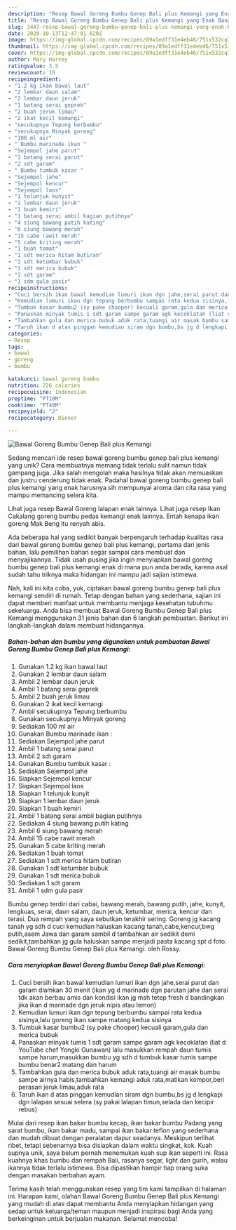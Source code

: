 ```yaml
---
description: "Resep Bawal Goreng Bumbu Genep Bali plus Kemangi yang Enak Banget"
title: "Resep Bawal Goreng Bumbu Genep Bali plus Kemangi yang Enak Banget"
slug: 3447-resep-bawal-goreng-bumbu-genep-bali-plus-kemangi-yang-enak-banget
date: 2020-10-13T12:47:01.620Z
image: https://img-global.cpcdn.com/recipes/09a1edff31e4eb46/751x532cq70/bawal-goreng-bumbu-genep-bali-plus-kemangi-foto-resep-utama.jpg
thumbnail: https://img-global.cpcdn.com/recipes/09a1edff31e4eb46/751x532cq70/bawal-goreng-bumbu-genep-bali-plus-kemangi-foto-resep-utama.jpg
cover: https://img-global.cpcdn.com/recipes/09a1edff31e4eb46/751x532cq70/bawal-goreng-bumbu-genep-bali-plus-kemangi-foto-resep-utama.jpg
author: Mary Harvey
ratingvalue: 3.5
reviewcount: 10
recipeingredient:
- "1.2 kg ikan bawal laut"
- "2 lembar daun salam"
- "2 lembar daun jeruk"
- "1 batang serai geprek"
- "2 buah jeruk limau"
- "2 ikat kecil kemangi"
- "secukupnya Tepung berbumbu"
- "secukupnya Minyak goreng"
- "100 ml air"
- " Bumbu marinade ikan "
- "Sejempol jahe parut"
- "1 batang serai parut"
- "2 sdt garam"
- " Bumbu tumbuk kasar "
- "Sejempol jahe"
- "Sejempol kencur"
- "Sejempol laos"
- "1 telunjuk kunyit"
- "1 lembar daun jeruk"
- "1 buah kemiri"
- "1 batang serai ambil bagian putihnya"
- "4 siung bawang putih kating"
- "6 siung bawang merah"
- "15 cabe rawit merah"
- "5 cabe kriting merah"
- "1 buah tomat"
- "1 sdt merica hitam butiran"
- "1 sdt ketumbar bubuk"
- "1 sdt merica bubuk"
- "1 sdt garam"
- "1 sdm gula pasir"
recipeinstructions:
- "Cuci bersih ikan bawal kemudian lumuri ikan dgn jahe,serai parut dan garam diamkan 30 menit (ikan yg d marinade dgn parutan jahe dan serai tdk akan berbau amis dan kondisi ikan jg msh tetep fresh d bandingkan jika ikan d marinade dgn jeruk nipis atau lemon)"
- "Kemudian lumuri ikan dgn tepung berbumbu sampai rata kedua sisinya,lalu goreng ikan sampe matang kedua sisinya"
- "Tumbuk kasar bumbu2 (sy pake chooper) kecuali garam,gula dan merica bubuk"
- "Panaskan minyak tumis 1 sdt garam sampe garam agk kecoklatan (liat d YouTube chef Yongki Gunawan) lalu masukkan rempah daun tumis sampe harum,masukkan bumbu yg sdh d tumbuk kasar tumis sampe bumbu benar2 matang dan harum"
- "Tambahkan gula dan merica bubuk aduk rata,tuangi air masak bumbu sampe airnya habis,tambahkan kemangi aduk rata,matikan kompor,beri perasan jeruk limau,aduk rata"
- "Taruh ikan d atas pinggan kemudian siram dgn bumbu,bs jg d lengkapi dgn lalapan sesuai selera (sy pakai lalapan timun,selada dan kecipir rebus)"
categories:
- Resep
tags:
- bawal
- goreng
- bumbu

katakunci: bawal goreng bumbu 
nutrition: 226 calories
recipecuisine: Indonesian
preptime: "PT10M"
cooktime: "PT40M"
recipeyield: "2"
recipecategory: Dinner

---
```



![Bawal Goreng Bumbu Genep Bali plus Kemangi](https://img-global.cpcdn.com/recipes/09a1edff31e4eb46/751x532cq70/bawal-goreng-bumbu-genep-bali-plus-kemangi-foto-resep-utama.jpg)

Sedang mencari ide resep bawal goreng bumbu genep bali plus kemangi yang unik? Cara membuatnya memang tidak terlalu sulit namun tidak gampang juga. Jika salah mengolah maka hasilnya tidak akan memuaskan dan justru cenderung tidak enak. Padahal bawal goreng bumbu genep bali plus kemangi yang enak harusnya sih mempunyai aroma dan cita rasa yang mampu memancing selera kita.

Lihat juga resep Bawal Goreng lalapan enak lainnya. Lihat juga resep Ikan Cakalang goreng bumbu pedas kemangi enak lainnya. Entah kenapa ikan goreng Mak Beng itu renyah abis.

Ada beberapa hal yang sedikit banyak berpengaruh terhadap kualitas rasa dari bawal goreng bumbu genep bali plus kemangi, pertama dari jenis bahan, lalu pemilihan bahan segar sampai cara membuat dan menyajikannya. Tidak usah pusing jika ingin menyiapkan bawal goreng bumbu genep bali plus kemangi enak di mana pun anda berada, karena asal sudah tahu triknya maka hidangan ini mampu jadi sajian istimewa.


Nah, kali ini kita coba, yuk, ciptakan bawal goreng bumbu genep bali plus kemangi sendiri di rumah. Tetap dengan bahan yang sederhana, sajian ini dapat memberi manfaat untuk membantu menjaga kesehatan tubuhmu sekeluarga. Anda bisa membuat Bawal Goreng Bumbu Genep Bali plus Kemangi menggunakan 31 jenis bahan dan 6 langkah pembuatan. Berikut ini langkah-langkah dalam membuat hidangannya.

<!--inarticleads1-->

##### Bahan-bahan dan bumbu yang digunakan untuk pembuatan Bawal Goreng Bumbu Genep Bali plus Kemangi:

1. Gunakan 1.2 kg ikan bawal laut
1. Gunakan 2 lembar daun salam
1. Ambil 2 lembar daun jeruk
1. Ambil 1 batang serai geprek
1. Ambil 2 buah jeruk limau
1. Gunakan 2 ikat kecil kemangi
1. Ambil secukupnya Tepung berbumbu
1. Gunakan secukupnya Minyak goreng
1. Sediakan 100 ml air
1. Gunakan  Bumbu marinade ikan :
1. Sediakan Sejempol jahe parut
1. Ambil 1 batang serai parut
1. Ambil 2 sdt garam
1. Gunakan  Bumbu tumbuk kasar :
1. Sediakan Sejempol jahe
1. Siapkan Sejempol kencur
1. Siapkan Sejempol laos
1. Siapkan 1 telunjuk kunyit
1. Siapkan 1 lembar daun jeruk
1. Siapkan 1 buah kemiri
1. Ambil 1 batang serai ambil bagian putihnya
1. Sediakan 4 siung bawang putih kating
1. Ambil 6 siung bawang merah
1. Ambil 15 cabe rawit merah
1. Gunakan 5 cabe kriting merah
1. Sediakan 1 buah tomat
1. Sediakan 1 sdt merica hitam butiran
1. Gunakan 1 sdt ketumbar bubuk
1. Gunakan 1 sdt merica bubuk
1. Sediakan 1 sdt garam
1. Ambil 1 sdm gula pasir


Bumbu genep terdiri dari cabai, bawang merah, bawang putih, jahe, kunyit, lengkuas, serai, daun salam, daun jeruk, ketumbar, merica, kencur dan terasi. Dua rempah yang saya sebutkan terakhir sering. Goreng jg kacang tanah yg sdh d cuci kemudian haluskan kacang tanah,cabe,kencur,bwg putih,asem Jawa dan garam sambil d tambahkan air sedikit demi sedikit,tambahkan jg gula haluskan sampe menjadi pasta kacang spt d foto. Bawal Goreng Bumbu Genep Bali plus Kemangi. oleh Rossy. 

<!--inarticleads2-->

##### Cara menyiapkan Bawal Goreng Bumbu Genep Bali plus Kemangi:

1. Cuci bersih ikan bawal kemudian lumuri ikan dgn jahe,serai parut dan garam diamkan 30 menit (ikan yg d marinade dgn parutan jahe dan serai tdk akan berbau amis dan kondisi ikan jg msh tetep fresh d bandingkan jika ikan d marinade dgn jeruk nipis atau lemon)
1. Kemudian lumuri ikan dgn tepung berbumbu sampai rata kedua sisinya,lalu goreng ikan sampe matang kedua sisinya
1. Tumbuk kasar bumbu2 (sy pake chooper) kecuali garam,gula dan merica bubuk
1. Panaskan minyak tumis 1 sdt garam sampe garam agk kecoklatan (liat d YouTube chef Yongki Gunawan) lalu masukkan rempah daun tumis sampe harum,masukkan bumbu yg sdh d tumbuk kasar tumis sampe bumbu benar2 matang dan harum
1. Tambahkan gula dan merica bubuk aduk rata,tuangi air masak bumbu sampe airnya habis,tambahkan kemangi aduk rata,matikan kompor,beri perasan jeruk limau,aduk rata
1. Taruh ikan d atas pinggan kemudian siram dgn bumbu,bs jg d lengkapi dgn lalapan sesuai selera (sy pakai lalapan timun,selada dan kecipir rebus)


Mulai dari resep ikan bakar bumbu kecap, ikan bakar bumbu Padang yang sarat bumbu, ikan bakar madu, sampai ikan bakar teflon yang sederhana dan mudah dibuat dengan peralatan dapur seadanya. Meskipun terlihat ribet, tetapi sebenarnya bisa disiapkan dalam waktu singkat, kok. Kuah supnya unik, saya belum pernah menemukan kuah sup ikan seperti ini. Rasa kuahnya khas bumbu dan rempah Bali, rasanya segar, light dan gurih, walau ikannya tidak terlalu istimewa. Bisa dipastikan hampir tiap orang suka dengan masakan berbahan ayam. 

Terima kasih telah menggunakan resep yang tim kami tampilkan di halaman ini. Harapan kami, olahan Bawal Goreng Bumbu Genep Bali plus Kemangi yang mudah di atas dapat membantu Anda menyiapkan hidangan yang sedap untuk keluarga/teman maupun menjadi inspirasi bagi Anda yang berkeinginan untuk berjualan makanan. Selamat mencoba!
